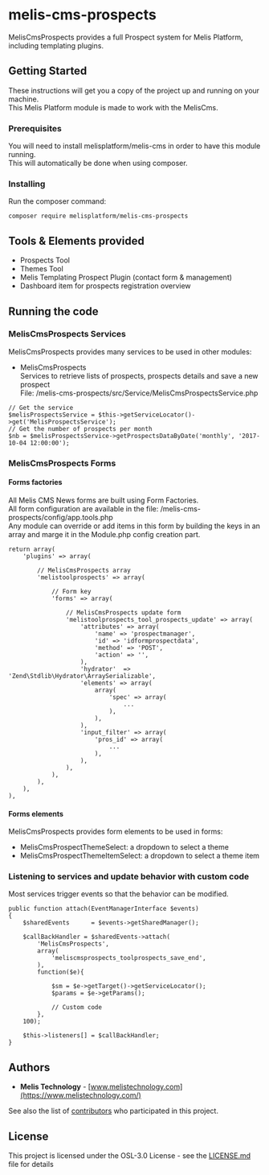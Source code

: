 # melis-cms-prospects

MelisCmsProspects provides a full Prospect system for Melis Platform, including templating plugins.

## Getting Started

These instructions will get you a copy of the project up and running on your machine.  
This Melis Platform module is made to work with the MelisCms.

### Prerequisites

You will need to install melisplatform/melis-cms in order to have this module running.  
This will automatically be done when using composer.

### Installing

Run the composer command:
```
composer require melisplatform/melis-cms-prospects
```

## Tools & Elements provided

* Prospects Tool
* Themes Tool
* Melis Templating Prospect Plugin (contact form & management)
* Dashboard item for prospects registration overview

## Running the code

### MelisCmsProspects Services  

MelisCmsProspects provides many services to be used in other modules:  

* MelisCmsProspects  
Services to retrieve lists of prospects, prospects details and save a new prospect  
File: /melis-cms-prospects/src/Service/MelisCmsProspectsService.php  
```
// Get the service
$melisProspectsService = $this->getServiceLocator()->get('MelisProspectsService');  
// Get the number of prospects per month
$nb = $melisProspectsService->getProspectsDataByDate('monthly', '2017-10-04 12:00:00');  
```

### MelisCmsProspects Forms  

#### Forms factories
All Melis CMS News forms are built using Form Factories.  
All form configuration are available in the file: /melis-cms-prospects/config/app.tools.php   
Any module can override or add items in this form by building the keys in an array and marge it in the Module.php config creation part.  
``` 
return array(
	'plugins' => array(

		// MelisCmsProspects array
		'melistoolprospects' => array(

			// Form key
			'forms' => array(
	
				// MelisCmsProspects update form
				'melistoolprospects_tool_prospects_update' => array(
					'attributes' => array(
						'name' => 'prospectmanager',
						'id' => 'idformprospectdata',
						'method' => 'POST',
						'action' => '',
					),
					'hydrator'  => 'Zend\Stdlib\Hydrator\ArraySerializable',
					'elements' => array(  
						array(
							'spec' => array(
								...
							),
						),
					),
					'input_filter' => array(      
						'pros_id' => array(
							...
						),   
					),
				),
			), 
		), 
	),
),
``` 

#### Forms elements
MelisCmsProspects provides form elements to be used in forms:  
* MelisCmsProspectThemeSelect: a dropdown to select a theme  
* MelisCmsProspectThemeItemSelect: a dropdown to select a theme item  


### Listening to services and update behavior with custom code  
Most services trigger events so that the behavior can be modified.  
```  
public function attach(EventManagerInterface $events)
{
	$sharedEvents      = $events->getSharedManager();
    
	$callBackHandler = $sharedEvents->attach(
		'MelisCmsProspects',
		array(
			'meliscmsprospects_toolprospects_save_end',
		),
		function($e){

    		$sm = $e->getTarget()->getServiceLocator();
    		$params = $e->getParams();
    		
    		// Custom code
    	},
    100);

    $this->listeners[] = $callBackHandler;
}
```  


## Authors

* **Melis Technology** - [www.melistechnology.com](https://www.melistechnology.com/)

See also the list of [contributors](https://github.com/melisplatform/melis-cms-prospects/contributors) who participated in this project.


## License

This project is licensed under the OSL-3.0 License - see the [LICENSE.md](LICENSE.md) file for details